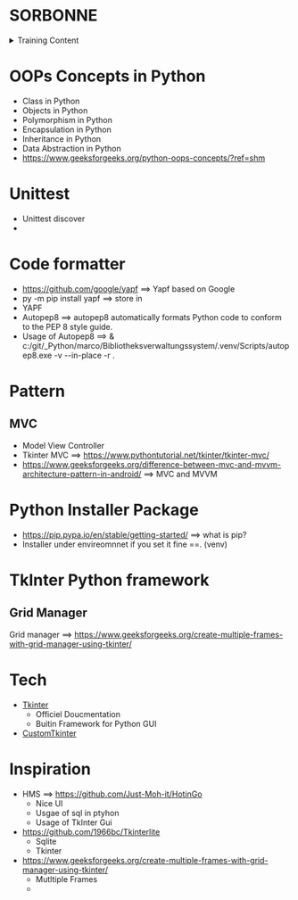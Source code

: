 
# SORBONNE
<details>
 <summary> Training Content </summary>
    
     -  Programming (50h)
       -   [x] Python fundamentals
       -   [ ] NumPy
       -   [ ] NumPy
     - Machine Learning (45h)
       -   [] Classification
       -   [] Regression
       -   [] Clustering with scikit-learn
</details>
</hr>

# OOPs Concepts in Python
- Class in Python
- Objects in Python
- Polymorphism in Python
- Encapsulation in Python
- Inheritance in Python
- Data Abstraction in Python 
- https://www.geeksforgeeks.org/python-oops-concepts/?ref=shm

# Unittest 
- Unittest discover
- 

# Code formatter
- https://github.com/google/yapf ==>  Yapf based on Google
- py -m pip install yapf ==> store in 
- YAPF
- Autopep8 ==> autopep8 automatically formats Python code to conform to the PEP 8 style guide.
- Usage of Autopep8 ==> & c:/git/_Python/marco/Bibliotheksverwaltungssystem/.venv/Scripts/autopep8.exe -v --in-place -r .





# Pattern

## MVC
- Model View Controller
- Tkinter MVC ==> https://www.pythontutorial.net/tkinter/tkinter-mvc/
- https://www.geeksforgeeks.org/difference-between-mvc-and-mvvm-architecture-pattern-in-android/ ==> MVC and MVVM 




# Python Installer Package
- https://pip.pypa.io/en/stable/getting-started/ ==> what  is pip?
- Installer under envireomnnet if you set it fine ==. (venv)


# TkInter Python framework
## Grid Manager
 Grid manager  ==> https://www.geeksforgeeks.org/create-multiple-frames-with-grid-manager-using-tkinter/

# Tech
- [Tkinter](https://docs.python.org/3/library/tkinter.html)
  - Officiel Doucmentation
  - Buitin Framework for Python GUI
- [CustomTkinter](https://customtkinter.tomschimansky.com/)

# Inspiration
- HMS ==> https://github.com/Just-Moh-it/HotinGo 
  - Nice UI
  - Usgae of sql in ptyhon
  - Usage of TkInter Gui
- https://github.com/1966bc/Tkinterlite
    - Sqlite
    - Tkinter
- https://www.geeksforgeeks.org/create-multiple-frames-with-grid-manager-using-tkinter/
    - Mutltiple Frames
    -